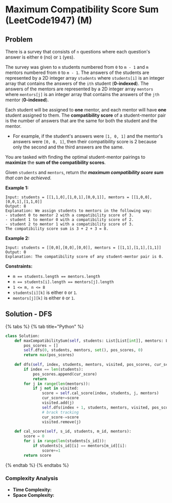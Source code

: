 # Maximum Compatibility Score Sum (LeetCode1947) (M)

## Problem



There is a survey that consists of `n` questions where each question's answer is either `0` (no) or `1` (yes).

The survey was given to `m` students numbered from `0` to `m - 1` and `m` mentors numbered from `0` to `m - 1`. The answers of the students are represented by a 2D integer array `students` where `students[i]` is an integer array that contains the answers of the `ith` student (**0-indexed**). The answers of the mentors are represented by a 2D integer array `mentors` where `mentors[j]` is an integer array that contains the answers of the `jth` mentor (**0-indexed**).

Each student will be assigned to **one** mentor, and each mentor will have **one** student assigned to them. The **compatibility score** of a student-mentor pair is the number of answers that are the same for both the student and the mentor.

* For example, if the student's answers were `[1, 0, 1]` and the mentor's answers were `[0, 0, 1]`, then their compatibility score is 2 because only the second and the third answers are the same.

You are tasked with finding the optimal student-mentor pairings to **maximize** the **sum of the compatibility scores**.

Given `students` and `mentors`, return _the **maximum compatibility score sum** that can be achieved._

**Example 1:**

```
Input: students = [[1,1,0],[1,0,1],[0,0,1]], mentors = [[1,0,0],[0,0,1],[1,1,0]]
Output: 8
Explanation: We assign students to mentors in the following way:
- student 0 to mentor 2 with a compatibility score of 3.
- student 1 to mentor 0 with a compatibility score of 2.
- student 2 to mentor 1 with a compatibility score of 3.
The compatibility score sum is 3 + 2 + 3 = 8.
```

**Example 2:**

```
Input: students = [[0,0],[0,0],[0,0]], mentors = [[1,1],[1,1],[1,1]]
Output: 0
Explanation: The compatibility score of any student-mentor pair is 0.
```

**Constraints:**

* `m == students.length == mentors.length`
* `n == students[i].length == mentors[j].length`
* `1 <= m, n <= 8`
* `students[i][k]` is either `0` or `1`.
* `mentors[j][k]` is either `0` or `1`.

## Solution - DFS

{% tabs %}
{% tab title="Python" %}
```python
class Solution:
    def maxCompatibilitySum(self, students: List[List[int]], mentors: List[List[int]]) -> int:
        pos_scores = []
        self.dfs(0, students, mentors, set(), pos_scores, 0)
        return max(pos_scores)
    
    def dfs(self, index, students, mentors, visited, pos_scores, cur_score):
        if index == len(students):
            pos_scores.append(cur_score)
            return 
        for j in range(len(mentors)):
            if j not in visited:
                score = self.cal_score(index, students, j, mentors)
                cur_score+=score
                visited.add(j)
                self.dfs(index + 1, students, mentors, visited, pos_scores, cur_score)
                # brack tracking
                cur_score-=score
                visited.remove(j)
            
    def cal_score(self, s_id, students, m_id, mentors):
        score = 0
        for i in range(len(students[s_id])):
            if students[s_id][i] == mentors[m_id][i]:
                score+=1
        return score        
```
{% endtab %}
{% endtabs %}

### Complexity Analysis

* **Time Complexity:**
* **Space Complexity:**
